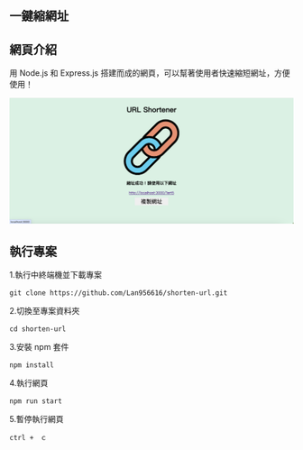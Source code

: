 ## 一鍵縮網址

## 網頁介紹

用 Node.js 和 Express.js 搭建而成的網頁，可以幫著使用者快速縮短網址，方便使用！

![image](https://github.com/Lan956616/shorten-url/blob/main/%E6%88%AA%E5%9C%96%202024-04-18%20%E4%B8%8B%E5%8D%883.01.04.png)

## 執行專案

1.執行中終端機並下載專案

```
git clone https://github.com/Lan956616/shorten-url.git
```

2.切換至專案資料夾

```
cd shorten-url
```

3.安裝 npm 套件

```
npm install
```

4.執行網頁

```
npm run start
```

5.暫停執行網頁

```
ctrl +　ｃ
```

